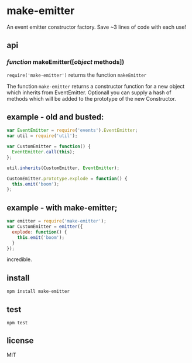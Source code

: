 # make-emitter

An event emitter constructor factory.  Save ~3 lines of code with each use!

## api

### <em>function</em> makeEmitter([<em>object</em> methods])

`require('make-emitter')` returns the function `makeEmitter`

The function `make-emitter` returns a constructor function for a new object which inherits 
from EventEmitter.  Optionall you can supply a hash of methods which will be added to the prototype of
the new Constructor.

## example - old and busted:

```js
var EventEmitter = require('events').EventEmitter;
var util = require('util');

var CustomEmitter = function() {
  EventEmitter.call(this);
};

util.inherits(CustomEmitter, EventEmitter);

CustomEmitter.prototype.explode = function() {
  this.emit('boom');
};
```

## example - with make-emitter;
```js
var emitter = require('make-emitter');
var CustomEmitter = emitter({
  explode: function() {
    this.emit('boom');
  }
});
```

incredible.

## install
```
npm install make-emitter
```

## test
```
npm test
```

## license
MIT
